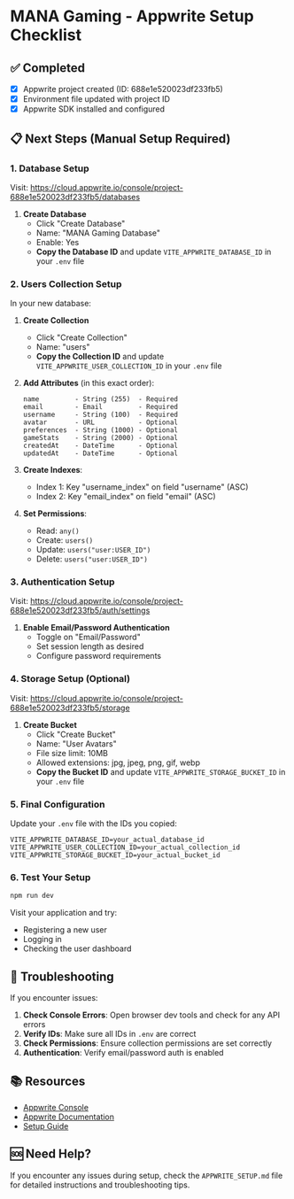 # MANA Gaming - Appwrite Setup Checklist

## ✅ Completed
- [x] Appwrite project created (ID: 688e1e520023df233fb5)
- [x] Environment file updated with project ID
- [x] Appwrite SDK installed and configured

## 📋 Next Steps (Manual Setup Required)

### 1. Database Setup
Visit: https://cloud.appwrite.io/console/project-688e1e520023df233fb5/databases

1. **Create Database**
   - Click "Create Database"
   - Name: "MANA Gaming Database"
   - Enable: Yes
   - **Copy the Database ID** and update `VITE_APPWRITE_DATABASE_ID` in your `.env` file

### 2. Users Collection Setup
In your new database:

1. **Create Collection**
   - Click "Create Collection"
   - Name: "users"
   - **Copy the Collection ID** and update `VITE_APPWRITE_USER_COLLECTION_ID` in your `.env` file

2. **Add Attributes** (in this exact order):
   ```
   name         - String (255)  - Required
   email        - Email         - Required  
   username     - String (100)  - Required
   avatar       - URL           - Optional
   preferences  - String (1000) - Optional
   gameStats    - String (2000) - Optional
   createdAt    - DateTime      - Optional
   updatedAt    - DateTime      - Optional
   ```

3. **Create Indexes**:
   - Index 1: Key "username_index" on field "username" (ASC)
   - Index 2: Key "email_index" on field "email" (ASC)

4. **Set Permissions**:
   - Read: `any()`
   - Create: `users()`
   - Update: `users("user:USER_ID")`
   - Delete: `users("user:USER_ID")`

### 3. Authentication Setup
Visit: https://cloud.appwrite.io/console/project-688e1e520023df233fb5/auth/settings

1. **Enable Email/Password Authentication**
   - Toggle on "Email/Password"
   - Set session length as desired
   - Configure password requirements

### 4. Storage Setup (Optional)
Visit: https://cloud.appwrite.io/console/project-688e1e520023df233fb5/storage

1. **Create Bucket**
   - Click "Create Bucket"
   - Name: "User Avatars"
   - File size limit: 10MB
   - Allowed extensions: jpg, jpeg, png, gif, webp
   - **Copy the Bucket ID** and update `VITE_APPWRITE_STORAGE_BUCKET_ID` in your `.env` file

### 5. Final Configuration
Update your `.env` file with the IDs you copied:
```env
VITE_APPWRITE_DATABASE_ID=your_actual_database_id
VITE_APPWRITE_USER_COLLECTION_ID=your_actual_collection_id
VITE_APPWRITE_STORAGE_BUCKET_ID=your_actual_bucket_id
```

### 6. Test Your Setup
```bash
npm run dev
```

Visit your application and try:
- Registering a new user
- Logging in
- Checking the user dashboard

## 🔧 Troubleshooting

If you encounter issues:

1. **Check Console Errors**: Open browser dev tools and check for any API errors
2. **Verify IDs**: Make sure all IDs in `.env` are correct
3. **Check Permissions**: Ensure collection permissions are set correctly
4. **Authentication**: Verify email/password auth is enabled

## 📚 Resources

- [Appwrite Console](https://cloud.appwrite.io/console/project-688e1e520023df233fb5)
- [Appwrite Documentation](https://appwrite.io/docs)
- [Setup Guide](./APPWRITE_SETUP.md)

## 🆘 Need Help?

If you encounter any issues during setup, check the `APPWRITE_SETUP.md` file for detailed instructions and troubleshooting tips.
